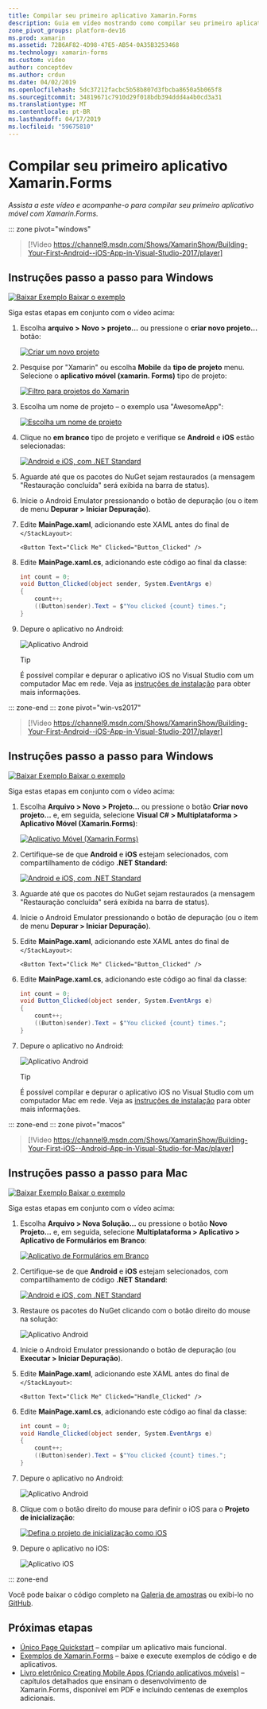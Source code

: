```yaml
---
title: Compilar seu primeiro aplicativo Xamarin.Forms
description: Guia em vídeo mostrando como compilar seu primeiro aplicativo Xamarin.Forms no Visual Studio.
zone_pivot_groups: platform-dev16
ms.prod: xamarin
ms.assetid: 72B6AF82-4D98-47E5-AB54-0A35B3253468
ms.technology: xamarin-forms
ms.custom: video
author: conceptdev
ms.author: crdun
ms.date: 04/02/2019
ms.openlocfilehash: 5dc37212facbc5b58b807d3fbcba8650a5b065f8
ms.sourcegitcommit: 34819671c7910d29f018bdb394ddd4a4b0cd3a31
ms.translationtype: MT
ms.contentlocale: pt-BR
ms.lasthandoff: 04/17/2019
ms.locfileid: "59675810"
---
```

# <a name="build-your-first-xamarinforms-app"></a>Compilar seu primeiro aplicativo Xamarin.Forms

_Assista a este vídeo e acompanhe-o para compilar seu primeiro aplicativo móvel com Xamarin.Forms._

::: zone pivot="windows"

> [!Video https://channel9.msdn.com/Shows/XamarinShow/Building-Your-First-Android--iOS-App-in-Visual-Studio-2017/player]

## <a name="step-by-step-instructions-for-windows"></a>Instruções passo a passo para Windows

[![Baixar Exemplo](~/media/shared/download.png) Baixar o exemplo](https://developer.xamarin.com/samples/xamarin-forms/GetStarted/FirstApp/)

Siga estas etapas em conjunto com o vídeo acima:

1. Escolha **arquivo > Novo > projeto...**  ou pressione o **criar novo projeto...**  botão:

    [![Criar um novo projeto](images/win-2019/01-sml.png)](images/win-2019/01.png#lightbox)

2. Pesquise por "Xamarin" ou escolha **Mobile** da **tipo de projeto** menu. Selecione o **aplicativo móvel (xamarin. Forms)** tipo de projeto:

    [![Filtro para projetos do Xamarin](images/win-2019/02-sml.png)](images/win-2019/02.png#lightbox)

3. Escolha um nome de projeto &ndash; o exemplo usa "AwesomeApp":

    [![Escolha um nome de projeto](images/win-2019/03-sml.png)](images/win-2019/03.png#lightbox)

4. Clique no **em branco** tipo de projeto e verifique se **Android** e **iOS** estão selecionadas:

    [![Android e iOS, com .NET Standard](images/win-2019/04-sml.png)](images/win-2019/04.png#lightbox)

5. Aguarde até que os pacotes do NuGet sejam restaurados (a mensagem "Restauração concluída" será exibida na barra de status).

6. Inicie o Android Emulator pressionando o botão de depuração (ou o item de menu **Depurar > Iniciar Depuração**).

7. Edite **MainPage.xaml**, adicionando este XAML antes do final de `</StackLayout>`:

    ```xaml
    <Button Text="Click Me" Clicked="Button_Clicked" />
    ```

8. Edite **MainPage.xaml.cs**, adicionando este código ao final da classe:

    ```csharp
    int count = 0;
    void Button_Clicked(object sender, System.EventArgs e)
    {
        count++;
        ((Button)sender).Text = $"You clicked {count} times.";
    }
    ```

9. Depure o aplicativo no Android:

    ![Aplicativo Android](images/win/07-sml.png)

    > [!TIP]
    > É possível compilar e depurar o aplicativo iOS no Visual Studio com um computador Mac em rede. Veja as [instruções de instalação](~/ios/get-started/installation/windows/index.md) para obter mais informações.

::: zone-end
::: zone pivot="win-vs2017"

> [!Video https://channel9.msdn.com/Shows/XamarinShow/Building-Your-First-Android--iOS-App-in-Visual-Studio-2017/player]

## <a name="step-by-step-instructions-for-windows"></a>Instruções passo a passo para Windows

[![Baixar Exemplo](~/media/shared/download.png) Baixar o exemplo](https://developer.xamarin.com/samples/xamarin-forms/GetStarted/FirstApp/)

Siga estas etapas em conjunto com o vídeo acima:

1. Escolha **Arquivo > Novo > Projeto...**  ou pressione o botão **Criar novo projeto...** e, em seguida, selecione **Visual C# > Multiplataforma > Aplicativo Móvel (Xamarin.Forms)**:

    [![Aplicativo Móvel (Xamarin.Forms)](images/win/01-sml.png)](images/win/01.png#lightbox)

2. Certifique-se de que **Android** e **iOS** estejam selecionados, com compartilhamento de código **.NET Standard**:

    [![Android e iOS, com .NET Standard](images/win/02-sml.png)](images/win/02.png#lightbox)

3. Aguarde até que os pacotes do NuGet sejam restaurados (a mensagem "Restauração concluída" será exibida na barra de status).

4. Inicie o Android Emulator pressionando o botão de depuração (ou o item de menu **Depurar > Iniciar Depuração**).

5. Edite **MainPage.xaml**, adicionando este XAML antes do final de `</StackLayout>`:

    ```xaml
    <Button Text="Click Me" Clicked="Button_Clicked" />
    ```

6. Edite **MainPage.xaml.cs**, adicionando este código ao final da classe:

    ```csharp
    int count = 0;
    void Button_Clicked(object sender, System.EventArgs e)
    {
        count++;
        ((Button)sender).Text = $"You clicked {count} times.";
    }
    ```

7. Depure o aplicativo no Android:

    ![Aplicativo Android](images/win/07-sml.png)

    > [!TIP]
    > É possível compilar e depurar o aplicativo iOS no Visual Studio com um computador Mac em rede. Veja as [instruções de instalação](~/ios/get-started/installation/windows/index.md) para obter mais informações.

::: zone-end
::: zone pivot="macos"

> [!Video https://channel9.msdn.com/Shows/XamarinShow/Building-Your-First-iOS--Android-App-in-Visual-Studio-for-Mac/player]

## <a name="step-by-step-instructions-for-mac"></a>Instruções passo a passo para Mac

[![Baixar Exemplo](~/media/shared/download.png) Baixar o exemplo](https://developer.xamarin.com/samples/xamarin-forms/GetStarted/FirstApp/)

Siga estas etapas em conjunto com o vídeo acima:

1. Escolha **Arquivo > Nova Solução...** ou pressione o botão **Novo Projeto...** e, em seguida, selecione **Multiplataforma > Aplicativo > Aplicativo de Formulários em Branco**:

    [![Aplicativo de Formulários em Branco](images/01-sml.png)](images/01.png#lightbox)

2. Certifique-se de que **Android** e **iOS** estejam selecionados, com compartilhamento de código **.NET Standard**:

    [![Android e iOS, com .NET Standard](images/02-sml.png)](images/02.png#lightbox)

3. Restaure os pacotes do NuGet clicando com o botão direito do mouse na solução:

    ![Aplicativo Android](images/03-sml.png)

4. Inicie o Android Emulator pressionando o botão de depuração (ou **Executar > Iniciar Depuração**).

5. Edite **MainPage.xaml**, adicionando este XAML antes do final de `</StackLayout>`:

    ```xaml
    <Button Text="Click Me" Clicked="Handle_Clicked" />
    ```

6. Edite **MainPage.xaml.cs**, adicionando este código ao final da classe:

    ```csharp
    int count = 0;
    void Handle_Clicked(object sender, System.EventArgs e)
    {
        count++;
        ((Button)sender).Text = $"You clicked {count} times.";
    }
    ```

7. Depure o aplicativo no Android:

    ![Aplicativo Android](images/07-sml.png)

8. Clique com o botão direito do mouse para definir o iOS para o **Projeto de inicialização**:

    [![Defina o projeto de inicialização como iOS](images/08-sml.png)](images/08.png#lightbox)

9. Depure o aplicativo no iOS:

    ![Aplicativo iOS](images/09-sml.png)

::: zone-end

Você pode baixar o código completo na [Galeria de amostras](https://developer.xamarin.com/samples/xamarin-forms/GetStarted/FirstApp/) ou exibi-lo no [GitHub](https://github.com/xamarin/xamarin-forms-samples/tree/master/GetStarted/FirstApp).

## <a name="next-steps"></a>Próximas etapas

- [Único Page Quickstart](~/get-started/quickstarts/single-page.md) &ndash; compilar um aplicativo mais funcional.
- [Exemplos de Xamarin.Forms](~/xamarin-forms/samples/index.yml) &ndash; baixe e execute exemplos de código e de aplicativos.
- [Livro eletrônico Creating Mobile Apps (Criando aplicativos móveis)](~/xamarin-forms/creating-mobile-apps-xamarin-forms/index.md) &ndash; capítulos detalhados que ensinam o desenvolvimento de Xamarin.Forms, disponível em PDF e incluindo centenas de exemplos adicionais.
